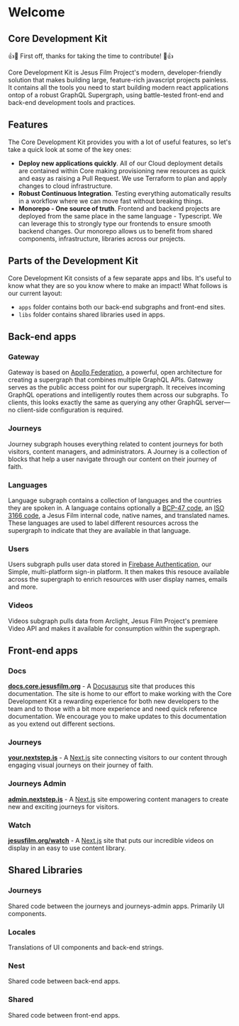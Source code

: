 # Welcome

## Core Development Kit

👍🎉 First off, thanks for taking the time to contribute! 🎉👍

Core Development Kit is Jesus Film Project's modern, developer-friendly solution that makes building large, feature-rich javascript projects painless. It contains all the tools you need to start building modern react applications ontop of a robust GraphQL Supergraph, using battle-tested front-end and back-end development tools and practices.

## Features

The Core Development Kit provides you with a lot of useful features, so let's take a quick look at some of the key ones:

- **Deploy new applications quickly**. All of our Cloud deployment details are contained within Core making provisioning new resources as quick and easy as raising a Pull Request. We use Terraform to plan and apply changes to cloud infrastructure.
- **Robust Continuous Integration**. Testing everything automatically results in a workflow where we can move fast without breaking things.
- **Monorepo - One source of truth**. Frontend and backend projects are deployed from the same place in the same language - Typescript. We can leverage this to strongly type our frontends to ensure smooth backend changes. Our monorepo allows us to benefit from shared components, infrastructure, libraries across our projects.

## Parts of the Development Kit

Core Development Kit consists of a few separate apps and libs. It's useful to know what they are so you know where to make an impact! What follows is our current layout:

- `apps` folder contains both our back-end subgraphs and front-end sites.
- `libs` folder contains shared libraries used in apps.

## Back-end apps

### Gateway

Gateway is based on [Apollo Federation](https://www.apollographql.com/docs/federation/), a powerful, open architecture for creating a supergraph that combines multiple GraphQL APIs. Gateway serves as the public access point for our supergraph. It receives incoming GraphQL operations and intelligently routes them across our subgraphs. To clients, this looks exactly the same as querying any other GraphQL server—no client-side configuration is required.

### Journeys

Journey subgraph houses everything related to content journeys for both visitors, content managers, and administrators. A Journey is a collection of blocks that help a user navigate through our content on their journey of faith.

### Languages

Language subgraph contains a collection of languages and the countries they are spoken in. A language contains optionally a [BCP-47 code](http://www.iana.org/assignments/language-subtag-registry/language-subtag-registry), an [ISO 3166 code](https://www.iso.org/iso-3166-country-codes.html), a Jesus Film internal code, native names, and translated names. These languages are used to label different resources across the supergraph to indicate that they are available in that language.

### Users

Users subgraph pulls user data stored in [Firebase Authentication](https://firebase.google.com/products/auth), our Simple, multi-platform
sign-in platform. It then makes this resouce available across the supergraph to enrich resources with user display names, emails and more.

### Videos

Videos subgraph pulls data from Arclight, Jesus Film Project's premiere Video API and makes it available for consumption within the supergraph.

## Front-end apps

### Docs

**[docs.core.jesusfilm.org](https://docs.core.jesusfilm.org)** - A [Docusaurus](https://docusaurus.io/) site that produces this documentation. The site is home to our effort to make working with the Core Development Kit a rewarding experience for both new developers to the team and to those with a bit more experience and need quick reference documentation. We encourage you to make updates to this documentation as you extend out different sections.

### Journeys

**[your.nextstep.is](https://your.nextstep.is/)** - A [Next.js](https://nextjs.org/) site connecting visitors to our content through engaging visual journeys on their journey of faith.

### Journeys Admin

**[admin.nextstep.is](https://admin.nextstep.is/)** - A [Next.js](https://nextjs.org/) site empowering content managers to create new and exciting journeys for visitors.

### Watch

**[jesusfilm.org/watch](https://www.jesusfilm.org/watch)** - A [Next.js](https://nextjs.org/) site that puts our incredible videos on display in an easy to use content library.

## Shared Libraries

### Journeys

Shared code between the journeys and journeys-admin apps. Primarily UI components.

### Locales

Translations of UI components and back-end strings.

### Nest

Shared code between back-end apps.

### Shared

Shared code between front-end apps.
